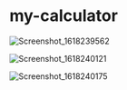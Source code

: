 # my-calculator
![Screenshot_1618239562](https://user-images.githubusercontent.com/59281938/114416951-9d519280-9bca-11eb-8d76-bef8e69147c0.png)

![Screenshot_1618240121](https://user-images.githubusercontent.com/59281938/114417511-17821700-9bcb-11eb-9809-784f59bf54f1.png)

![Screenshot_1618240175](https://user-images.githubusercontent.com/59281938/114417615-2e286e00-9bcb-11eb-8012-3f90e25704ac.png)


